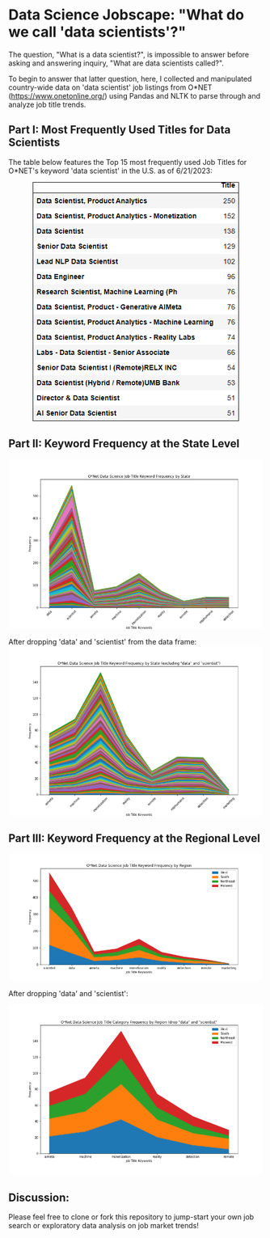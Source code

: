 # Data Science Jobscape: "What do we call 'data scientists'?"

The question, "What is a data scientist?", is impossible to answer before asking and answering inquiry, "What are data scientists called?".  

To begin to answer that latter question, here, I collected and manipulated country-wide data on 'data scientist' job listings from O*NET (https://www.onetonline.org/) using Pandas and NLTK to parse through and analyze job title trends.

## Part I: Most Frequently Used Titles for Data Scientists
The table below features the Top 15 most frequently used Job Titles for O*NET's keyword 'data scientist' in the U.S. as of 6/21/2023:

<p align="center">
  <img src="https://github.com/ethanwright96/data-science-jobscape/raw/main/top_15_titles.png" alt="top_15_titles" style="border: 1px solid black;">
</p>

## Part II: Keyword Frequency at the State Level
![ds_job_title_category_area_plot](https://github.com/ethanwright96/data-science-jobscape/raw/main/Figures/ds_job_title_category_area_plot.png)

After dropping 'data' and 'scientist' from the data frame:
![ds_job_title_category_area_plot](https://github.com/ethanwright96/data-science-jobscape/raw/main/Figures/no_ds_job_title_category_area_plot.png)

## Part III: Keyword Frequency at the Regional Level
![ds_job_title_category_area_plot](https://github.com/ethanwright96/data-science-jobscape/raw/main/Figures/regional_ds_job_title_category_area_plot.png)

After dropping 'data' and 'scientist':

![ds_job_title_category_area_plot](https://github.com/ethanwright96/data-science-jobscape/raw/main/Figures/regional_filtered_ds_job_title_category_area_plot.png)

## Discussion:

Please feel free to clone or fork this repository to jump-start your own job search or exploratory data analysis on job market trends!
